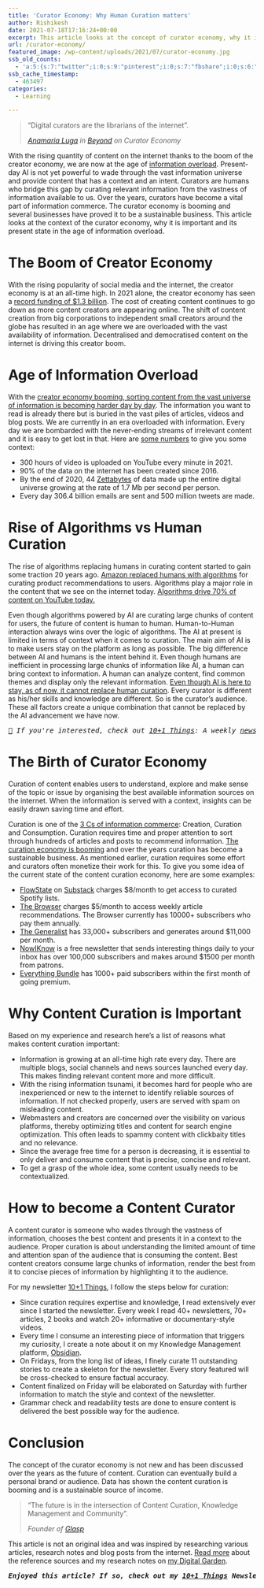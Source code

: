```yaml
---
title: 'Curator Economy: Why Human Curation matters'
author: Rishikesh
date: 2021-07-18T17:16:24+00:00
excerpt: This article looks at the concept of curator economy, why it is important and its present state in the age of information overload.
url: /curator-economy/
featured_image: /wp-content/uploads/2021/07/curator-economy.jpg
ssb_old_counts:
  - 'a:5:{s:7:"twitter";i:0;s:9:"pinterest";i:0;s:7:"fbshare";i:0;s:6:"reddit";i:0;s:6:"tumblr";N;}'
ssb_cache_timestamp:
  - 463497
categories:
  - Learning

---
```

<blockquote class="wp-block-quote">
  <p>
    &#8220;Digital curators are the librarians of the internet&#8221;.
  </p>
  
  <cite><a href="https://twitter.com/anamaria_iuga" target="_blank" rel="noreferrer noopener" title="https://twitter.com/anamaria_iuga">Anamaria Luga</a> in <a href="http://beyond.so" target="_blank" rel="noreferrer noopener" title="http://beyond.so">Beyond</a> on Curator Economy</cite>
</blockquote>

<p class="has-drop-cap">
  With the rising quantity of content on the internet thanks to the boom of the creator economy, we are now at the age of <a href="https://en.wikipedia.org/wiki/Information_overload" target="_blank" rel="noreferrer noopener" title="https://en.wikipedia.org/wiki/Information_overload">information overload</a>. Present-day AI is not yet powerful to wade through the vast information universe and provide content that has a context and an intent. Curators are humans who bridge this gap by curating relevant information from the vastness of information available to us. Over the years, curators have become a vital part of information commerce. The curator economy is booming and several businesses have proved it to be a sustainable business. This article looks at the context of the curator economy, why it is important and its present state in the age of information overload.
</p>

# The Boom of Creator Economy

With the rising popularity of social media and the internet, the creator economy is at an all-time high. In 2021 alone, the creator economy has seen a <a href="https://www.cbinsights.com/research/report/what-is-the-creator-economy/" target="_blank" rel="noreferrer noopener" title="https://www.cbinsights.com/research/report/what-is-the-creator-economy/">record funding of $1.3 billion</a>. The cost of creating content continues to go down as more content creators are appearing online. The shift of content creation from big corporations to independent small creators around the globe has resulted in an age where we are overloaded with the vast availability of information. Decentralised and democratised content on the internet is driving this creator boom.

# Age of Information Overload

With the <a href="https://medium.com/@kazuki_sf_/the-rise-of-the-curator-economy-5a40ebfe14d" target="_blank" rel="noreferrer noopener" title="https://medium.com/@kazuki_sf_/the-rise-of-the-curator-economy-5a40ebfe14d">creator economy booming, sorting content from the vast universe of information is becoming harder day by day</a>. The information you want to read is already there but is buried in the vast piles of articles, videos and blog posts. We are currently in an era overloaded with information. Every day we are bombarded with the never-ending streams of irrelevant content and it is easy to get lost in that. Here are <a href="https://techjury.net/blog/how-much-data-is-created-every-day/" target="_blank" rel="noreferrer noopener" title="https://techjury.net/blog/how-much-data-is-created-every-day/">some numbers</a> to give you some context:

  * 300 hours of video is uploaded on YouTube every minute in 2021.
  * 90% of the data on the internet has been created since 2016.
  * By the end of 2020, 44 <a href="https://en.wikipedia.org/wiki/Zettabyte_Era" target="_blank" rel="noreferrer noopener" title="https://en.wikipedia.org/wiki/Zettabyte_Era">Zettabytes</a> of data made up the entire digital universe growing at the rate of 1.7 Mb per second per person.
  * Every day 306.4 billion emails are sent and 500 million tweets are made.

# Rise of Algorithms vs Human Curation

The rise of algorithms replacing humans in curating content started to gain some traction 20 years ago. <a href="https://www.amazon.science/the-history-of-amazons-recommendation-algorithm" target="_blank" rel="noreferrer noopener" title="https://www.amazon.science/the-history-of-amazons-recommendation-algorithm">Amazon replaced humans with algorithms</a> for curating product recommendations to users. Algorithms play a major role in the content that we see on the internet today. <a href="https://qz.com/1178125/youtubes-recommendations-drive-70-of-what-we-watch/" target="_blank" rel="noreferrer noopener" title="https://qz.com/1178125/youtubes-recommendations-drive-70-of-what-we-watch/">Algorithms drive 70% of content on YouTube today.</a>

Even though algorithms powered by AI are curating large chunks of content for users, the future of content is human to human. Human-to-Human interaction always wins over the logic of algorithms. The AI at present is limited in terms of context when it comes to curation. The main aim of AI is to make users stay on the platform as long as possible. The big difference between AI and humans is the intent behind it. Even though humans are inefficient in processing large chunks of information like AI, a human can bring context to information. A human can analyze content, find common themes and display only the relevant information. <a href="https://peer.social/technology/how-human-curation-is-making-its-way-in-the-world-of-artificial-intelligence/" target="_blank" rel="noreferrer noopener" title="https://peer.social/technology/how-human-curation-is-making-its-way-in-the-world-of-artificial-intelligence/">Even though AI is here to stay, as of now, it cannot replace human curation</a>. Every curator is different as his/her skills and knowledge are different. So is the curator&#8217;s audience. These all factors create a unique combination that cannot be replaced by the AI advancement we have now.

<pre class="wp-block-preformatted"><em><a href="https://emojipedia.org/newspaper/">📰</a> If you're interested, check out <a href="https://rishikesh.susbtack.com" title="https://rishikesh.susbtack.com">10+1 Things</a>: A weekly <a href="https://rishikeshs.com/newsletter" target="_blank" rel="noreferrer noopener">newsletter</a> finely curated by me featuring 11 interesting things to feed your curiosity. Read the <a href="https://rishikesh.substack.com/p/digital-gardens-climate-stripes" title="https://rishikesh.substack.com/p/digital-gardens-climate-stripes">latest issue</a>.</em></pre>

# The Birth of Curator Economy

Curation of content enables users to understand, explore and make sense of the topic or issue by organising the best available information sources on the internet. When the information is served with a context, insights can be easily drawn saving time and effort.

Curation is one of the [3 Cs of information commerce][1]: Creation, Curation and Consumption. Curation requires time and proper attention to sort through hundreds of articles and posts to recommend information. <a href="https://beyond.so/blog/welcome-to-the-curator-economy" target="_blank" rel="noreferrer noopener" title="https://beyond.so/blog/welcome-to-the-curator-economy">The curation economy is booming</a> and over the years curation has become a sustainable business. As mentioned earlier, curation requires some effort and curators often monetize their work for this. To give you some idea of the current state of the content curation economy, here are some examples:

  * <a href="http://flowstate.fm/" target="_blank" rel="noreferrer noopener" title="http://flowstate.fm/">FlowState</a> on [Substack][2] charges $8/month to get access to curated Spotify lists.
  * <a href="https://thebrowser.com/" target="_blank" rel="noreferrer noopener">The Browser</a> charges $5/month to access weekly article recommendations. The Browser currently has 10000+ subscribers who pay them annually.
  * <a href="https://www.readthegeneralist.com/" target="_blank" rel="noreferrer noopener" title="https://www.readthegeneralist.com/">The Generalist</a> has 33,000+ subscribers and generates around $11,000 per month.
  * <a href="http://nowiknow.com/" target="_blank" rel="noreferrer noopener" title="http://nowiknow.com/">NowIKnow</a> is a free newsletter that sends interesting things daily to your inbox has over 100,000 subscribers and makes around $1500 per month from patrons.
  * <a href="https://every.to/" target="_blank" rel="noreferrer noopener" title="https://every.to/">Everything Bundle</a> has 1000+ paid subscribers within the first month of going premium.

# Why Content Curation is Important

Based on my experience and research here&#8217;s a list of reasons what  
makes content curation important:

  * Information is growing at an all-time high rate every day. There are multiple blogs, social channels and news sources launched every day. This makes finding relevant content more and more difficult.
  * With the rising information tsunami, it becomes hard for people who are inexperienced or new to the internet to identify reliable sources of information. If not checked properly, users are served with spam on misleading content.
  * Webmasters and creators are concerned over the visibility on various platforms, thereby optimizing titles and content for search engine optimization. This often leads to spammy content with clickbaity titles and no relevance.
  * Since the average free time for a person is decreasing, it is essential to only deliver and consume content that is precise, concise and relevant.
  * To get a grasp of the whole idea, some content usually needs to be contextualized.

# How to become a Content Curator

A content curator is someone who wades through the vastness of information, chooses the best content and presents it in a context to the audience. Proper curation is about understanding the limited amount of time and attention span of the audience that is consuming the content. Best content creators consume large chunks of information, render the best from it to concise pieces of information by highlighting it to the audience.

For my newsletter <a href="https://rishikesh.substack.com" target="_blank" rel="noreferrer noopener" title="https://rishikesh.substack.com">10+1 Things</a>, I follow the steps below for curation:

  * Since curation requires expertise and knowledge, I read extensively ever since I started the newsletter. Every week I read 40+ newsletters, 70+ articles, 2 books and watch 20+ informative or documentary-style videos.
  * Every time I consume an interesting piece of information that triggers my curiosity, I create a note about it on my Knowledge Management platform, [Obsidian][3].
  * On Fridays, from the long list of ideas, I finely curate 11 outstanding stories to create a skeleton for the newsletter. Every story featured will be cross-checked to ensure factual accuracy.
  * Content finalized on Friday will be elaborated on Saturday with further information to match the style and context of the newsletter.
  * Grammar check and readability tests are done to ensure content is delivered the best possible way for the audience.

# Conclusion

The concept of the curator economy is not new and has been discussed over the years as the future of content. Curation can eventually build a personal brand or audience. Data has shown the content curation is booming and is a sustainable source of income.

<blockquote class="wp-block-quote">
  <p>
    &#8220;The future is in the intersection of Content Curation, Knowledge Management and Community&#8221;.
  </p>
  
  <cite>Founder of <a href="https://glasp.co/" target="_blank" rel="noreferrer noopener" title="https://glasp.co/">Glasp</a></cite>
</blockquote>

This article is not an original idea and was inspired by researching various articles, research notes and blog posts from the internet. [Read more][4] about the reference sources and my research notes on [my Digital Garden][5].

<pre class="wp-block-preformatted"><em><strong>Enjoyed this article? If so, check out my <a href="https://rishikesh.substack.com/" target="_blank" rel="noreferrer noopener">10+1 Things</a> Newsletter that I send out every Saturday. It contains 11 interesting Things I thought were worth sharing including books,articles, projects, and other things I'm curious about. <a href="https://rishikesh.substack.com/archive">Click here </a>if you would like to check out the previous issues and may be subscribe! &nbsp;</strong></em></pre>

 [1]: https://www.fastcompany.com/1749899/curation-economy-and-three-cs-information-commerce
 [2]: https://rishikesh.substack.com/about "https://rishikesh.susbtack.com/about"
 [3]: https://obsidian.md "https://obsidian.md"
 [4]: https://notes.rishikeshs.com/curator-economy-why-curation-is-the-future-of-content/
 [5]: https://rishikeshs.com/build-a-digital-garden/ "How I built my Digital Garden using Hugo"